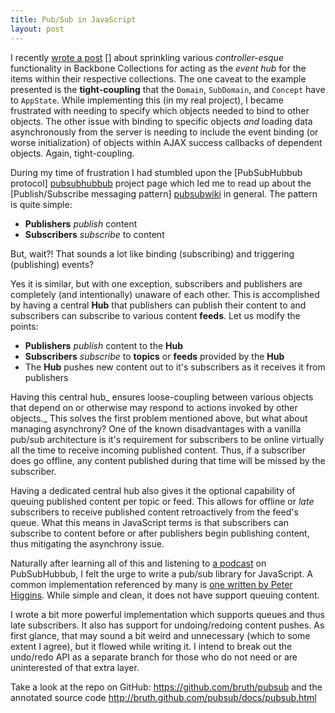 ```yaml
---
title: Pub/Sub in JavaScript
layout: post
---
```


I recently [wrote a post] [] about sprinkling various _controller-esque_ functionality in Backbone Collections for acting as the _event hub_ for the items within their respective collections. The one caveat to the example presented is the **tight-coupling** that the ``Domain``, ``SubDomain``, and ``Concept`` have to ``AppState``. While implementing this (in my real project), I became frustrated with needing to specify which objects needed to bind to other objects. The other issue with binding to specific objects _and_ loading data asynchronously from the server is needing to include the event binding (or worse initialization) of objects within AJAX success callbacks of dependent objects. Again, tight-coupling.

[wrote a post]: /backbone-design-pattern-controller-delegate

During my time of frustration I had stumbled upon the [PubSubHubbub protocol] [pubsubhubbub] project page which led me to read up about the [Publish/Subscribe messaging pattern] [pubsubwiki] in general. The pattern is quite simple:

[pubsubhubbub]: http://code.google.com/p/pubsubhubbub/
[pubsubwiki]: http://en.wikipedia.org/wiki/Publish/subscribe

- **Publishers** _publish_ content
- **Subscribers** _subscribe_ to content

But, wait?! That sounds a lot like binding (subscribing) and triggering (publishing) events?

Yes it is similar, but with one exception, subscribers and publishers are completely (and intentionally) unaware of each other. This is accomplished by having a central **Hub** that publishers can publish their content to and subscribers can subscribe to various content **feeds**. Let us modify the points:

- **Publishers** _publish_ content to the **Hub**
- **Subscribers** _subscribe_ to **topics** or **feeds** provided by the **Hub**
- The **Hub** pushes new content out to it's subscribers as it receives it from publishers

Having this central hub_ ensures loose-coupling between various objects that depend on or otherwise may respond to actions invoked by other objects._
This solves the first problem mentioned above, but what about managing asynchrony? One of the known disadvantages with a vanilla pub/sub architecture is it's requirement for subscribers to be online virtually all the time to receive incoming published content. Thus, if a subscriber does go offline, any content published during that time will be missed by the subscriber.

Having a dedicated central hub also gives it the optional capability of queuing published content per topic or feed. This allows for offline or _late_ subscribers to receive published content retroactively from the feed's queue. What this means in JavaScript terms is that subscribers can subscribe to content before or after publishers begin publishing content, thus mitigating the asynchrony issue.

Naturally after learning all of this and listening to <a href="http://thechangelog.com/post/1249379846/episode-0-3-7-pubsubhubbub-with-superfeedrs-julien-genes">a podcast</a> on PubSubHubbub, I felt the urge to write a pub/sub library for JavaScript. A common implementation referenced by many is <a href="https://github.com/phiggins42/bloody-jquery-plugins/blob/master/pubsub.js">one written by Peter Higgins</a>. While simple and clean, it does not have support queuing content.

I wrote a bit more powerful implementation which supports queues and thus late subscribers. It also has support for undoing/redoing content pushes. As first glance, that may sound a bit weird and unnecessary (which to some extent I agree), but it flowed while writing it. I intend to break out the undo/redo API as a separate branch for those who do not need or are uninterested of that extra layer.

Take a look at the repo on GitHub: <a href="https://github.com/bruth/pubsub">https://github.com/bruth/pubsub</a> and the annotated source code <a href="http://bruth.github.com/pubsub/docs/pubsub.html">http://bruth.github.com/pubsub/docs/pubsub.html</a>
